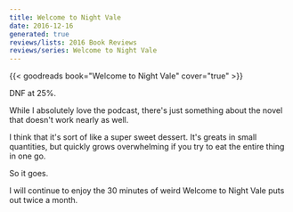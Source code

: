 ```yaml
---
title: Welcome to Night Vale
date: 2016-12-16
generated: true
reviews/lists: 2016 Book Reviews
reviews/series: Welcome to Night Vale
---
```

{{< goodreads book="Welcome to Night Vale" cover="true" >}}

DNF at 25%.  

While I absolutely love the podcast, there's just something about the novel that doesn't work nearly as well.  

<!--more-->

I think that it's sort of like a super sweet dessert. It's greats in small quantities, but quickly grows overwhelming if you try to eat the entire thing in one go.  

So it goes.  

I will continue to enjoy the 30 minutes of weird Welcome to Night Vale puts out twice a month.


